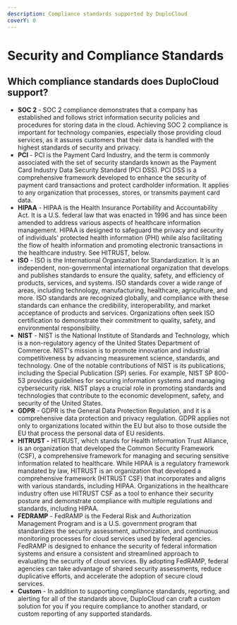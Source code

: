 ```yaml
---
description: Compliance standards supported by DuploCloud
coverY: 0
---
```


# Security and Compliance Standards

## Which compliance standards does DuploCloud support?

* **SOC 2** - SOC 2 compliance demonstrates that a company has established and follows strict information security policies and procedures for storing data in the cloud. Achieving SOC 2 compliance is important for technology companies, especially those providing cloud services, as it assures customers that their data is handled with the highest standards of security and privacy.
* **PCI** - PCI is the Payment Card Industry, and the term is commonly associated with the set of security standards known as the Payment Card Industry Data Security Standard (PCI DSS). PCI DSS is a comprehensive framework developed to enhance the security of payment card transactions and protect cardholder information. It applies to any organization that processes, stores, or transmits payment card data.&#x20;
* **HIPAA** - HIPAA is the Health Insurance Portability and Accountability Act. It is a U.S. federal law that was enacted in 1996 and has since been amended to address various aspects of healthcare information management. HIPAA is designed to safeguard the privacy and security of individuals' protected health information (PHI) while also facilitating the flow of health information and promoting electronic transactions in the healthcare industry. See HITRUST, below.
* **ISO** - ISO is the International Organization for Standardization. It is an independent, non-governmental international organization that develops and publishes standards to ensure the quality, safety, and efficiency of products, services, and systems. ISO standards cover a wide range of areas, including technology, manufacturing, healthcare, agriculture, and more. ISO standards are recognized globally, and compliance with these standards can enhance the credibility, interoperability, and market acceptance of products and services. Organizations often seek ISO certification to demonstrate their commitment to quality, safety, and environmental responsibility.
* **NIST** - NIST is the National Institute of Standards and Technology, which is a non-regulatory agency of the United States Department of Commerce. NIST's mission is to promote innovation and industrial competitiveness by advancing measurement science, standards, and technology. One of the notable contributions of NIST is its publications, including the Special Publication (SP) series. For example, NIST SP 800-53 provides guidelines for securing information systems and managing cybersecurity risk. NIST plays a crucial role in promoting standards and technologies that contribute to the economic development, safety, and security of the United States.
* **GDPR** - GDPR is the General Data Protection Regulation, and it is a comprehensive data protection and privacy regulation. GDPR applies not only to organizations located within the EU but also to those outside the EU that process the personal data of EU residents.&#x20;
* **HITRUST -** HITRUST, which stands for Health Information Trust Alliance, is an organization that developed the Common Security Framework (CSF), a comprehensive framework for managing and securing sensitive information related to healthcare. While HIPAA is a regulatory framework mandated by law, HITRUST is an organization that developed a comprehensive framework (HITRUST CSF) that incorporates and aligns with various standards, including HIPAA. Organizations in the healthcare industry often use HITRUST CSF as a tool to enhance their security posture and demonstrate compliance with multiple regulations and standards, including HIPAA.
* **FEDRAMP** - FedRAMP is the Federal Risk and Authorization Management Program and is a U.S. government program that standardizes the security assessment, authorization, and continuous monitoring processes for cloud services used by federal agencies. FedRAMP is designed to enhance the security of federal information systems and ensure a consistent and streamlined approach to evaluating the security of cloud services. By adopting FedRAMP, federal agencies can take advantage of shared security assessments, reduce duplicative efforts, and accelerate the adoption of secure cloud services.
* **Custom** - In addition to supporting compliance standards, reporting, and alerting for all of the standards above, DuploCloud can craft a custom solution for you if you require compliance to another standard, or custom reporting of any supported standards.
